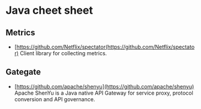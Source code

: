 # Java cheet sheet

## Metrics

* [https://github.com/Netflix/spectator(https://github.com/Netflix/spectator) Client library for collecting metrics.

## Gategate

* [https://github.com/apache/shenyu](https://github.com/apache/shenyu) Apache ShenYu is a Java native API Gateway for service proxy, protocol conversion and API governance.